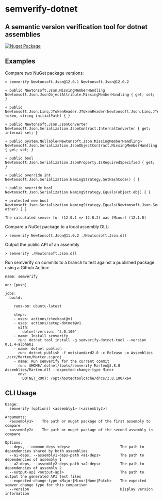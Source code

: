 # semverify-dotnet
## A semantic version verification tool for dotnet assemblies

[![Nuget Package](https://badgen.net/nuget/v/semverify-dotnet-tool)](https://www.nuget.org/packages/semverify-dotnet-tool/)

## Examples

Compare two NuGet package versions:

```
> semverify Newtonsoft.Json@12.0.1 Newtonsoft.Json@12.0.2

+ public Newtonsoft.Json.MissingMemberHandling Newtonsoft.Json.JsonObjectAttribute.MissingMemberHandling { get; set; }

+ public Newtonsoft.Json.Linq.JTokenReader.JTokenReader(Newtonsoft.Json.Linq.JToken token, string initialPath) { }

+ public Newtonsoft.Json.JsonConverter Newtonsoft.Json.Serialization.JsonContract.InternalConverter { get; internal set; }

+ public System.Nullable<Newtonsoft.Json.MissingMemberHandling> Newtonsoft.Json.Serialization.JsonObjectContract.MissingMemberHandling { get; set; }

+ public bool Newtonsoft.Json.Serialization.JsonProperty.IsRequiredSpecified { get; }

+ public override int Newtonsoft.Json.Serialization.NamingStrategy.GetHashCode() { }

+ public override bool Newtonsoft.Json.Serialization.NamingStrategy.Equals(object obj) { }

+ protected new bool Newtonsoft.Json.Serialization.NamingStrategy.Equals(Newtonsoft.Json.Serialization.NamingStrategy other) { }

The calculated semver for (12.0.1 => 12.0.2) was [Minor] (12.1.0)
```

Compare a NuGet package to a local assembly DLL:

`> semverify Newtonsoft.Json@11.0.2 ./Newtonsoft.Json.dll`

Output the public API of an assembly

`> semverify ./Newtonsoft.Json.dll`

Run semverify on commits to a branch to test against a published package using a Github Action:

```
name: semverify

on: [push]

jobs:
  build:

    runs-on: ubuntu-latest
    
    steps:
    - uses: actions/checkout@v1
    - uses: actions/setup-dotnet@v1
      with:
        dotnet-version: '3.0.100'
    - name: Install semverify
      run: dotnet tool install -g semverify-dotnet-tool --version 0.1.4-alpha01
    - name: dotnet publish
      run: dotnet publish -f netstandard2.0 -c Release -o Assemblies ./src/Marten/Marten.csproj
    - name: Run semverify for the current commit
      run: $HOME/.dotnet/tools/semverify Marten@3.8.0 Assemblies/Marten.dll --expected-change-type Minor
      env:
        DOTNET_ROOT: /opt/hostedtoolcache/dncs/3.0.100/x64
```

## CLI Usage

```
Usage:
  semverify [options] <assembly1> [<assembly2>]

Arguments:
  <assembly1>    The path or nuget package of the first assembly to compare
  <assembly2>    The path or nuget package of the second assembly to compare

Options:
  --deps, --common-deps <deps>                       The path to dependencies shared by both assemblies
  --a1-deps, --assembly1-deps-path <a1-deps>         The path to dependencies of assembly 1
  --a2-deps, --assembly2-deps-path <a2-deps>         The path to dependencies of assembly 2
  --output-api <output-api>                          The path to output the generated API text files
  --expected-change-type <Major|Minor|None|Patch>    The expected semver change type for this comparison
  --version                                          Display version information
  ```
